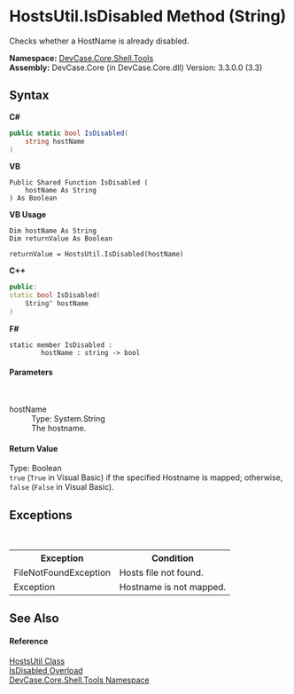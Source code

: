 # HostsUtil.IsDisabled Method (String)
 

Checks whether a HostName is already disabled.

**Namespace:**&nbsp;<a href="N_DevCase_Core_Shell_Tools">DevCase.Core.Shell.Tools</a><br />**Assembly:**&nbsp;DevCase.Core (in DevCase.Core.dll) Version: 3.3.0.0 (3.3)

## Syntax

**C#**<br />
``` C#
public static bool IsDisabled(
	string hostName
)
```

**VB**<br />
``` VB
Public Shared Function IsDisabled ( 
	hostName As String
) As Boolean
```

**VB Usage**<br />
``` VB Usage
Dim hostName As String
Dim returnValue As Boolean

returnValue = HostsUtil.IsDisabled(hostName)
```

**C++**<br />
``` C++
public:
static bool IsDisabled(
	String^ hostName
)
```

**F#**<br />
``` F#
static member IsDisabled : 
        hostName : string -> bool 

```


#### Parameters
&nbsp;<dl><dt>hostName</dt><dd>Type: System.String<br />The hostname.</dd></dl>

#### Return Value
Type: Boolean<br />`true` (`True` in Visual Basic) if the specified Hostname is mapped; otherwise, `false` (`False` in Visual Basic).

## Exceptions
&nbsp;<table><tr><th>Exception</th><th>Condition</th></tr><tr><td>FileNotFoundException</td><td>Hosts file not found.</td></tr><tr><td>Exception</td><td>Hostname is not mapped.</td></tr></table>

## See Also


#### Reference
<a href="T_DevCase_Core_Shell_Tools_HostsUtil">HostsUtil Class</a><br /><a href="Overload_DevCase_Core_Shell_Tools_HostsUtil_IsDisabled">IsDisabled Overload</a><br /><a href="N_DevCase_Core_Shell_Tools">DevCase.Core.Shell.Tools Namespace</a><br />